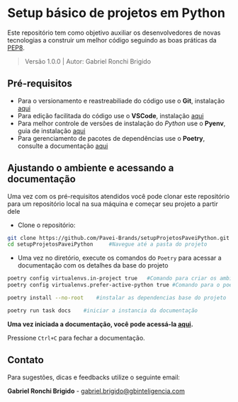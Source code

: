 # Setup básico de projetos em Python
Este repositório tem como objetivo auxiliar os desenvolvedores de novas tecnologias a construir um melhor código seguindo as boas práticas da [PEP8](https://peps.python.org/pep-0008/).

>Versão 1.0.0 | Autor: Gabriel Ronchi Brigido

## Pré-requisitos
- Para o versionamento e reastreabiliade do código use o **Git**, instalação [aqui](https://git-scm.com)
- Para edição facilitada do código use o **VSCode**, instalação [aqui](https://code.visualstudio.com/)
- Para melhor controle de versões de instalação do *Python* use o **Pyenv**, guia de instalação [aqui](https://www.youtube.com/watch?v=HTx18uyyHw8)
- Para gerenciamento de pacotes de dependências use o **Poetry**, consulte a  documentação [aqui](https://python-poetry.org/docs/)

## Ajustando o ambiente e acessando a documentação

Uma vez com os pré-requisitos atendidos você pode clonar este repositório para um repositório local na sua máquina e começar seu projeto a partir dele

- Clone o repositório:

```bash
git clone https://github.com/Pavei-Brands/setupProjetosPaveiPython.git
cd setupProjetosPaveiPython     #Navegue até a pasta do projeto
```

- Uma vez no diretório, execute os comandos do `Poetry` para acessar a documentação com os detalhes da base do projeto

```bash
poetry config virtualenvs.in-project true   #Comando para criar os ambientes virtuais dentro do projeto
poetry config virtualenvs.prefer-active-python true #Comando para o poetry identificar a versão do python utilizada do projeto
```
```bash
poetry install --no-root    #instalar as dependencias base do projeto
```
```bash
poetry run task docs    #iniciar a instancia da documentação
```

**Uma vez iniciada a documentação, você pode acessá-la [aqui](http://localhost:8000).**

Pressione `Ctrl+C` para fechar a documentação.

## Contato

Para sugestões, dicas e feedbacks utilize o seguinte email:

**Gabriel Ronchi Brigido** - [gabriel.brigido@gbinteligencia.com](mailto:gabriel.brigido@gbinteligencia.com)
